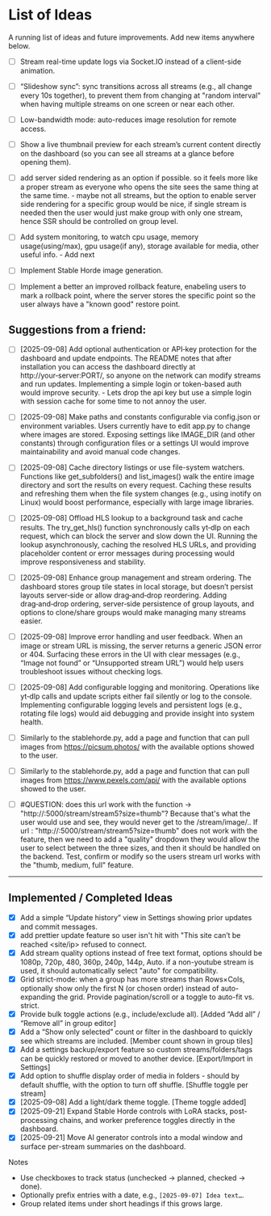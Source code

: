 # List of Ideas

A running list of ideas and future improvements. Add new items anywhere below.

- [ ] Stream real-time update logs via Socket.IO instead of a client-side animation.

- [ ] “Slideshow sync”: sync transitions across all streams (e.g., all change every 10s together), to prevent them from changing at "random interval" when having multiple streams on one screen or near each other.

- [ ] Low-bandwidth mode: auto-reduces image resolution for remote access.

- [ ] Show a live thumbnail preview for each stream’s current content directly on the dashboard (so you can see all streams at a glance before opening them).

- [ ] add server sided rendering as an option if possible. so it feels more like a proper stream as everyone who opens the site sees the same thing at the same time. - maybe not all streams, but the option to enable server side rendering for a specific group would be nice, if single stream is needed then the user would just make group with only one stream, hence SSR should be controlled on group level.

- [ ] Add system monitoring, to watch cpu usage, memory usage(using/max), gpu usage(if any), storage available for media, other useful info. - Add next

- [ ] Implement Stable Horde image generation.

- [ ] Implement a better an improved rollback feature, enabeling users to mark a rollback point, where the server stores the specific point so the user always have a "known good" restore point.

## Suggestions from a friend:
- [ ]  [2025-09-08] Add optional authentication or API‑key protection for the dashboard and update endpoints. The README notes that after installation you can access the dashboard directly at http://your‑server:PORT/, so anyone on the network can modify streams and run updates. Implementing a simple login or token-based auth would improve security. - Lets drop the api key but use a simple login with session cache for some time to not annoy the user.

- [ ]  [2025-09-08] Make paths and constants configurable via config.json or environment variables. Users currently have to edit app.py to change where images are stored. Exposing settings like IMAGE_DIR (and other constants) through configuration files or a settings UI would improve maintainability and avoid manual code changes.

- [ ]  [2025-09-08] Cache directory listings or use file-system watchers. Functions like get_subfolders() and list_images() walk the entire image directory and sort the results on every request. Caching these results and refreshing them when the file system changes (e.g., using inotify on Linux) would boost performance, especially with large image libraries.

- [ ]  [2025-09-08] Offload HLS lookup to a background task and cache results. The try_get_hls() function synchronously calls yt‑dlp on each request, which can block the server and slow down the UI. Running the lookup asynchronously, caching the resolved HLS URLs, and providing placeholder content or error messages during processing would improve responsiveness and stability.

- [ ]  [2025-09-08] Enhance group management and stream ordering. The dashboard stores group tile states in local storage, but doesn’t persist layouts server‑side or allow drag‑and‑drop reordering. Adding drag‑and‑drop ordering, server‑side persistence of group layouts, and options to clone/share groups would make managing many streams easier.

- [ ]  [2025-09-08] Improve error handling and user feedback. When an image or stream URL is missing, the server returns a generic JSON error or 404. Surfacing these errors in the UI with clear messages (e.g., “Image not found” or “Unsupported stream URL”) would help users troubleshoot issues without checking logs.

- [ ]  [2025-09-08] Add configurable logging and monitoring. Operations like yt‑dlp calls and update scripts either fail silently or log to the console. Implementing configurable logging levels and persistent logs (e.g., rotating file logs) would aid debugging and provide insight into system health.

- [ ]  Similarly to the stablehorde.py, add a page and function that can pull images from https://picsum.photos/ with the available options showed to the user.

- [ ] Similarly to the stablehorde.py, add a page and function that can pull images from https://www.pexels.com/api/ with the available options showed to the user.

- [ ] #QUESTION: does this url work with the function -> "http://<IP>:5000/stream/stream5?size=thumb"?
Because that's what the user would use and see, they would never get to the /stream/image/<name>..
If url : "http://<IP>:5000/stream/stream5?size=thumb" does not work with the feature, then we need to add a "quality" dropdown they would allow the user to select between the three sizes, and then it should be handled on the backend.
Test, confirm or modify so the users stream url works with the "thumb, medium, full" feature.



---

## Implemented / Completed Ideas

- [x] Add a simple “Update history” view in Settings showing prior updates and commit messages.
- [x] add prettier update feature so user isn't hit with "This site can’t be reached <site/ip> refused to connect.
- [x] Add stream quality options instead of free text format, options should be 1080p, 720p, 480, 360p, 240p, 144p, Auto. if a non-youtube stream is used, it should automatically select "auto" for compatibility.
- [x] Grid strict-mode: when a group has more streams than Rows×Cols, optionally show only the first N (or chosen order) instead of auto-expanding the grid. Provide pagination/scroll or a toggle to auto-fit vs. strict.
- [x] Provide bulk toggle actions (e.g., include/exclude all). [Added “Add all” / “Remove all” in group editor]
- [x] Add a “Show only selected” count or filter in the dashboard to quickly see which streams are included. [Member count shown in group tiles]
- [x] Add a settings backup/export feature so custom streams/folders/tags can be quickly restored or moved to another device. [Export/Import in Settings]
- [x] Add option to shuffle display order of media in folders - should by default shuffle, with the option to turn off shuffle. [Shuffle toggle per stream]
- [x] [2025-09-08] Add a light/dark theme toggle. [Theme toggle added]
- [x] [2025-09-21] Expand Stable Horde controls with LoRA stacks, post-processing chains, and worker preference toggles directly in the dashboard.
- [x] [2025-09-21] Move AI generator controls into a modal window and surface per-stream summaries on the dashboard.

Notes
- Use checkboxes to track status (unchecked → planned, checked → done).
- Optionally prefix entries with a date, e.g., `[2025-09-07] Idea text…`.
- Group related items under short headings if this grows large.
